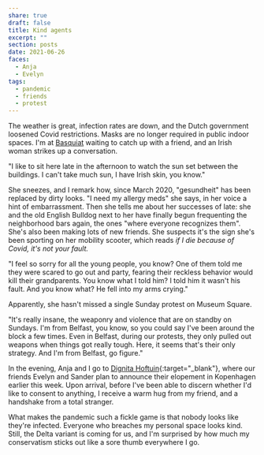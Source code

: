 ```yaml
---
share: true
draft: false
title: Kind agents
excerpt: ""
section: posts
date: 2021-06-26
faces:
  - Anja
  - Evelyn
tags:
  - pandemic
  - friends
  - protest
---
```


The weather is great, infection rates are down, and the Dutch government loosened Covid restrictions. Masks are no longer required in public indoor spaces. I'm at [Basquiat](https://goo.gl/maps/stfyFKAKsWndZSBA6) waiting to catch up with a friend, and an Irish woman strikes up a conversation.

"I like to sit here late in the afternoon to watch the sun set between the buildings. I can't take much sun, I have Irish skin, you know."

She sneezes, and I remark how, since March 2020, "gesundheit" has been replaced by dirty looks. "I need my allergy meds" she says, in her voice a hint of embarrassment. Then she tells me about her successes of late: she and the old English Bulldog next to her have finally begun frequenting the neighborhood bars again, the ones "where everyone recognizes them". She's also been making lots of new friends. She suspects it's the sign she's been sporting on her mobility scooter, which reads _if I die because of Covid, it's not your fault._ 

"I feel so sorry for all the young people, you know? One of them told me they were scared to go out and party, fearing their reckless behavior would kill their grandparents. You know what I told him? I told him it wasn't his fault. And you know what? He fell into my arms crying."

Apparently, she hasn't missed a single Sunday protest on Museum Square.

"It's really insane, the weaponry and violence that are on standby on Sundays. I'm from Belfast, you know, so you could say I've been around the block a few times. Even in Belfast, during our protests, they only pulled out weapons when things got really tough. Here, it seems that's their only strategy. And I'm from Belfast, go figure." 

In the evening, Anja and I go to [Dignita Hoftuin](https://goo.gl/maps/xxuU3M4o5Ew9FRMG8){:target="_blank"}, where our friends Evelyn and Sander plan to announce their elopement in Kopenhagen earlier this week. Upon arrival, before I've been able to discern whether I'd like to consent to anything, I receive a warm hug from my friend, and a handshake from a total stranger. 

What makes the pandemic such a fickle game is that nobody looks like they're infected. Everyone who breaches my personal space looks kind. Still, the Delta variant is coming for us, and I'm surprised by how much my conservatism sticks out like a sore thumb everywhere I go.